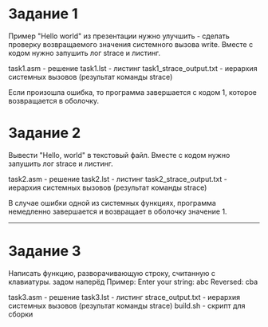 # Задание 1

Пример "Hello world" из презентации нужно улучшить - сделать проверку возвращаемого значения системного вызова write. Вместе с кодом нужно запушить лог strace и листинг.

task1.asm - решение
task1.lst - листинг
task1_strace_output.txt - иерархия системных вызовов (результат команды strace)

Если произошла ошибка, то программа завершается с кодом 1, которое возвращается в оболочку.

# Задание 2

Вывести "Hello, world" в текстовый файл. Вместе с кодом нужно запушить лог strace и листинг.

task2.asm - решение
task2.lst - листинг
task2_strace_output.txt - иерархия системных вызовов (результат команды strace)

В случае ошибки одной из системных функциях, программа немедленно завершается и возвращает в оболочку значение 1.

---

# Задание 3

Написать функцию, разворачивающую строку, считанную с клавиатуры. задом наперёд 
Пример: 
Enter your string: abc
Reversed: cba

task3.asm - решение
task3.lst - листинг
strace_output.txt - иерархия системных вызовов (результат команды strace)
build.sh - скрипт для сборки
